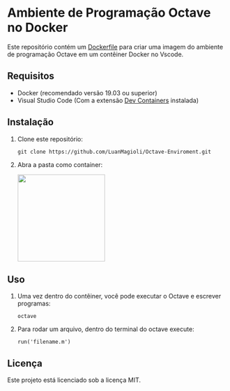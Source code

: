 # Ambiente de Programação Octave no Docker

Este repositório contém um [Dockerfile](https://docs.docker.com/engine/reference/builder/) para criar uma imagem do ambiente de programação Octave em um contêiner Docker no Vscode.

## Requisitos

- Docker (recomendado versão 19.03 ou superior)
- Visual Studio Code (Com a extensão [Dev Containers](https://marketplace.visualstudio.com/items?itemName=ms-vscode-remote.remote-containers) instalada)


## Instalação

1. Clone este repositório:

    ```
    git clone https://github.com/LuanMagioli/Octave-Enviroment.git
    ```

2. Abra a pasta como container:
   
    <img src="https://i.imgur.com/EHeXhP4.gif" style="height:200px"/>


## Uso

1. Uma vez dentro do contêiner, você pode executar o Octave e escrever programas:

    ```
    octave
    ```

2. Para rodar um arquivo, dentro do terminal do octave execute:
    ```
    run('filename.m')
    ```

## Licença
Este projeto está licenciado sob a licença MIT.